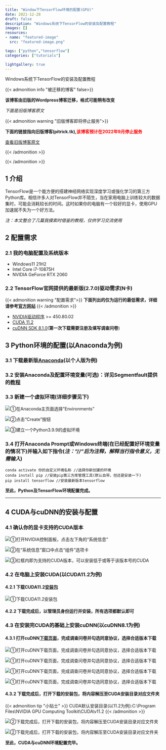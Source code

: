 ```yaml
---
title: "Window下TensorFlow环境的配置(GPU)"
date: 2021-12-28
draft: false
description: "Windows系统下TensorFlow的安装及配置教程"
images: []
resources:
- name: "featured-image"
  src: "featured-image.png"

tags: ["python","tensorflow"]
categories: ["tutorials"]

lightgallery: true
---
```


Windows系统下TensorFlow的安装及配置教程
<!--more-->

{{< admonition info "被迁移的博客" false>}}

**该博客由旧版的Wordpress博客迁移，格式可能稍有改变**

*下面是旧版博客原文*

{{< admonition warning "旧版博客即将停止服务">}}

**下面的链接指向旧版博客(pitrick.tk),<span style = "color:red;">该博客预计在2022年9月停止服务</span>**

[查看旧版博客原文](https://pitrick.tk/zh/tensorflow_gpu_configuration/)

{{< /admonition >}}

{{< /admonition >}}

## 1 介绍

TensorFlow是一个能方便的搭建神经网络实现深度学习或强化学习的第三方Python库。相信许多人对TensorFlow并不陌生，当在家用电脑上训练较大的数据集时，可能会消耗较长的时间。这时如果你的电脑有一个较好的显卡，使用GPU加速就不失为一个好方法。

*注：本文整合了几篇我摸索时借鉴的教程，仅供学习交流使用*

## 2 配置需求

### 2.1 我的电脑配置及系统版本

- Windows11 21H2
- Intel Core i7-10875H
- NVIDIA GeForce RTX 2060

### 2.2 TensorFlow官网提供的最新版(2.7.0)驱动需求(N卡)

{{< admonition warning "配置需求">}}
**下面列出的仅为运行的最低需求，详细请参考[官方网站](https://www.tensorflow.org/install/gpu?hl=zh-cn)**
{{< /admonition >}}

- [NVIDIA驱动程序](https://www.nvidia.cn/Download/index.aspx?lang=cn) >= 450.80.02
- [CUDA 11.2](https://developer.nvidia.com/cuda-11.2.0-download-archive)
- [cuDNN SDK 8.1.0](https://developer.nvidia.com/compute/machine-learning/cudnn/secure/8.1.0.77/11.2_20210127/cudnn-11.2-windows-x64-v8.1.0.77.zip)(**第一次下载需要注册及填写调查问卷**)

## 3 Python环境的配置(以Anaconda为例)

### 3.1 下载最新版[Anaconda](https://www.anaconda.com/products/individual)(以个人版为例)

### 3.2 安装Anaconda及配置环境变量(可选)：详见Segmentfault提供的[教程](https://segmentfault.com/a/1190000037752539)

### 3.3 新建一个虚拟环境(详细步骤见下)

![①在Anaconda主页面选择”Environments”](https://s4.ax1x.com/2021/12/29/T65XDS.png "3.3.1 在Anaconda主页面选择“Environments”")

![②点击“Create”按钮](https://s4.ax1x.com/2021/12/29/T65Ou8.png "3.3.2 点击“Create”按钮")

![③建立一个Python3.9.9的虚拟环境](https://s4.ax1x.com/2021/12/29/T6IUPA.png "3.3.3 建立一个Python3.9.9的虚拟环境")

### 3.4 打开Anaconda Prompt或Windows终端(**在已经配置好环境变量的情况下**)并输入如下指令(*注：”//”后为注释，解释当行指令意义，无需输入*)

```
conda activate 你的自定义环境名称 //选择你新创建的环境
conda install pip //安装pip第三方库管理工具(默认自带，但还是安装一下)
pip install tensorflow //安装最新版本tensorflow
```

**至此，Python及TensorFlow环境配置完成。**

***

## 4 CUDA与cuDNN的安装与配置

### 4.1 确认你的显卡支持的CUDA版本

![①打开NVIDIA控制面板，点击左下角的“系统信息”](https://s4.ax1x.com/2021/12/29/TgxJII.png "4.1.1 打开NVIDIA控制面板，点击左下角的“系统信息”")

![②在“系统信息”窗口中点击“组件”选项卡](https://s4.ax1x.com/2021/12/29/Tgx8Zd.png "4.1.2 在“系统信息”窗口中点击“组件”选项卡")

![③红框内即为支持的CUDA版本，可以安装低于或等于该版本号的CUDA](https://s4.ax1x.com/2021/12/29/TgxGdA.png "4.1.3 红框内即为支持的CUDA版本，可以安装低于或等于该版本号的CUDA")

### 4.2 在电脑上安装CUDA(以CUDA11.2为例)

#### 4.2.1 下载CUDA11.2[安装包](https://developer.nvidia.com/cuda-11.2.0-download-archive)

![①下载CUDA11.2安装包](https://s4.ax1x.com/2021/12/29/TgxzeH.png "如图，选择适合你电脑操作系统，架构，版本的安装包并点击“Download”即可下载")

#### 4.2.2 下载完成后，以管理员身份运行并安装，所有选项都默认即可

### 4.3 在安装完CUDA的基础上安装cuDNN(以cuDNN8.1为例)

#### 4.3.1 打开cuDNN[下载页面](https://developer.nvidia.com/rdp/cudnn-download)，完成调查问卷并勾选同意协议，选择合适版本下载

![①打开cuDNN下载页面，完成调查问卷并勾选同意协议，选择合适版本下载](https://s4.ax1x.com/2021/12/29/Tgz51f.png "勾选同意使用守则")

![①打开cuDNN下载页面，完成调查问卷并勾选同意协议，选择合适版本下载](https://s4.ax1x.com/2021/12/29/T2SMHH.png "选择”Archived cuDNN Releases”")

![①打开cuDNN下载页面，完成调查问卷并勾选同意协议，选择合适版本下载](https://s4.ax1x.com/2021/12/29/T2S1UA.png "选择合适的版本(以8.1.0为例)")

![①打开cuDNN下载页面，完成调查问卷并勾选同意协议，选择合适版本下载](https://s4.ax1x.com/2021/12/29/T2SlEd.png "选择适合自己操作系统的版本(以Windows为例)")

#### 4.3.2 下载完成后，打开下载的安装包，将内容解压至CUDA安装目录对应文件夹

{{< admonition tip "小贴士" >}}
CUDA默认安装目录(以11.2为例):C:\Program Files\NVIDIA GPU Computing Toolkit\CUDA\v11.2
{{< /admonition >}}

![②下载完成后，打开下载的安装包，将内容解压至CUDA安装目录对应文件夹](https://s4.ax1x.com/2021/12/29/T2pbYn.png "cuDNN内部文件结构")

![②下载完成后，打开下载的安装包，将内容解压至CUDA安装目录对应文件夹](https://s4.ax1x.com/2021/12/29/T2pqWq.png "将对应文件夹中文件解压至对应文件夹")

**至此，CUDA与cuDNN环境配置完毕。**